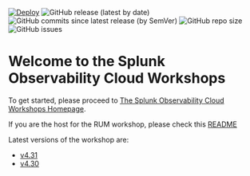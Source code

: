 [![Deploy](https://github.com/signalfx/observability-workshop/actions/workflows/deploy.yml/badge.svg)](https://github.com/signalfx/observability-workshop/actions/workflows/deploy.yml)
![GitHub release (latest by date)](https://img.shields.io/github/v/tag/signalfx/observability-workshop)
![GitHub commits since latest release (by SemVer)](https://img.shields.io/github/commits-since/signalfx/observability-workshop/latest)
![GitHub repo size](https://img.shields.io/github/repo-size/signalfx/observability-workshop)
![GitHub issues](https://img.shields.io/github/issues/signalfx/observability-workshop)

# Welcome to the Splunk Observability Cloud Workshops

To get started, please proceed to [The Splunk Observability Cloud Workshops Homepage](https://signalfx.github.io/observability-workshop/latest/).

If you are the host for the RUM workshop, please check this [README](https://github.com/signalfx/observability-workshop/blob/master/apm/README.md)

Latest versions of the workshop are:
- [v4.31](https://signalfx.github.io/observability-workshop/v4.31/)
- [v4.30](https://signalfx.github.io/observability-workshop/v4.30/)
